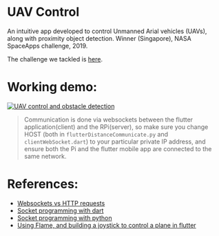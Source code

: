 # UAV Control

An intuitive app developed to control Unmanned Arial vehicles (UAVs), along with proximity object detection. Winner (Singapore), NASA SpaceApps challenge, 2019.

The challenge we tackled is [here](https://2019.spaceappschallenge.org/challenges/planets-near-and-far/out-world/details).

# Working demo:
[![UAV control and obstacle detection](https://i.ibb.co/dpZRCGs/https-i-ytimg-com-vi-dtc-QKn-DWvl-U-maxresdefault.jpg)](https://www.youtube.com/watch?v=dtcQKnDWvlU&feature=youtu.be "UAV control and obstacle detection")

> Communication is done via websockets between the flutter application(client) and the RPi(server), so make sure you change
HOST (both in `flutterDistanceCommunicate.py` and `clientWebSocket.dart`) to your particular private IP address, and ensure both the Pi and the flutter mobile app are connected to the same network.

# References:
* [Websockets vs HTTP requests](https://blog.feathersjs.com/http-vs-websockets-a-performance-comparison-da2533f13a77)
* [Socket programming with dart](http://jamesslocum.com/post/67566023889)
* [Socket programming with python](https://realpython.com/python-sockets/#echo-client-and-server)
* [Using Flame, and building a joystick to control a plane in flutter](https://medium.com/@gilesjeremydev/create-a-virtual-joystick-for-flame-game-cf62cad7bc4)
